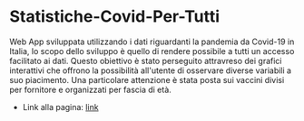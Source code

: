 # Statistiche-Covid-Per-Tutti
Web App sviluppata utilizzando i dati riguardanti la pandemia da Covid-19 in Italia, lo scopo dello sviluppo è quello di rendere possibile a tutti un accesso facilitato ai dati. Questo obiettivo è stato perseguito attravreso dei grafici interattivi che offrono la possibilità all'utente di osservare diverse variabili a suo piacimento.
Una particolare attenzione è stata posta sui vaccini divisi per fornitore e organizzati per fascia di età.


- Link alla pagina: [link](http://statistichecovidpertutti.shinyapps.io/covidpage?_ga=2.226165850.1921126123.1658390931-1359346165.1658390931)
